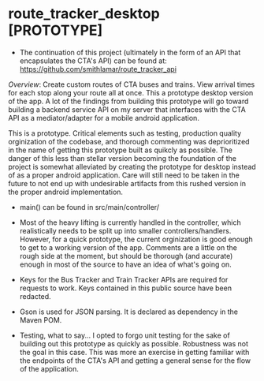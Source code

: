 # route_tracker_desktop [PROTOTYPE]

* The continuation of this project (ultimately in the form of an API that encapsulates the CTA's API) can be found at: https://github.com/smithlamar/route_tracker_api

_Overview_:
Create custom routes of CTA buses and trains. View arrival times for each stop along your route all at once. This a prototype desktop version of the app. A lot of the findings from building this prototype will go toward building a backend service API on my server that interfaces with the CTA API as a mediator/adapter for a mobile android application.


This is a prototype. Critical elements such as testing, production quality orginization of the codebase, and thorough commenting was deprioritized in the name of getting this prototype built as quikcly as possible. The danger of this less than stellar version becoming the foundation of the project is somewhat alleviated by creating the prototype for desktop instead of as a proper android application. Care will still need to be taken in the future to not end up with undesirable artifacts from this rushed version in the proper android implementation.

* main() can be found in src/main/controller/

* Most of the heavy lifting is currently handled in the controller, which realistically needs to be split up into smaller controllers/handlers. However, for a quick prototype, the current orginization is good enough to get to a working version of the app. Comments are a little on the rough side at the moment, but should be thorough (and accurate) enough in most of the source to have an idea of what's going on.

* Keys for the Bus Tracker and Train Tracker APIs are required for requests to work. Keys contained in this public source have been redacted.

* Gson is used for JSON parsing. It is declared as dependency in the Maven POM.

* Testing, what to say... I opted to forgo unit testing for the sake of building out this prototype as quickly as possible. Robustness was not the goal in this case. This was more an exercise in getting familiar with the endpoints of the CTA's API and getting a general sense for the flow of the application.
